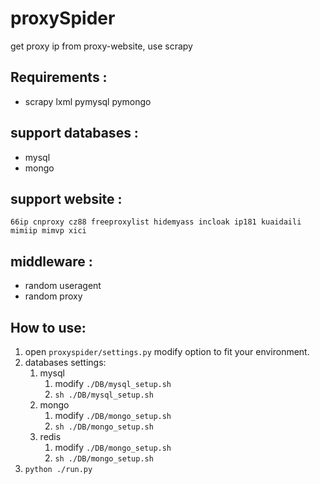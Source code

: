 # proxySpider
get proxy ip from proxy-website, use scrapy

## Requirements :
* scrapy lxml pymysql pymongo

## support databases :
* mysql
* mongo

## support website :
    66ip cnproxy cz88 freeproxylist hidemyass incloak ip181 kuaidaili mimiip mimvp xici

## middleware :
* random useragent
* random proxy

## How to use:
1. open `proxyspider/settings.py` modify option to fit your environment.
2. databases settings:
    1. mysql 
        1. modify `./DB/mysql_setup.sh`
        2. `sh ./DB/mysql_setup.sh`
    2. mongo
        1. modify `./DB/mongo_setup.sh`
        2. `sh ./DB/mongo_setup.sh`
    3. redis
        1. modify `./DB/mongo_setup.sh`
        2. `sh ./DB/mongo_setup.sh`
3. `python ./run.py`

